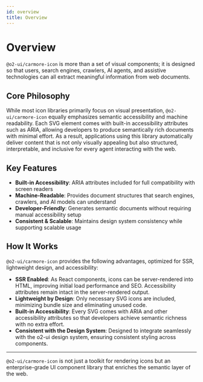 ```yaml
---
id: overview
title: Overview
---
```


# Overview

`@o2-ui/carmore-icon` is more than a set of visual components; it is designed so that users, search engines, crawlers, AI agents, and assistive technologies can all extract meaningful information from web documents.

## Core Philosophy

While most icon libraries primarily focus on visual presentation, `@o2-ui/carmore-icon` equally emphasizes semantic accessibility and machine readability. Each SVG element comes with built-in accessibility attributes such as ARIA, allowing developers to produce semantically rich documents with minimal effort. As a result, applications using this library automatically deliver content that is not only visually appealing but also structured, interpretable, and inclusive for every agent interacting with the web.

## Key Features

- **Built-in Accessibility**: ARIA attributes included for full compatibility with screen readers
- **Machine-Readable**: Provides document structures that search engines, crawlers, and AI models can understand
- **Developer-Friendly**: Generates semantic documents without requiring manual accessibility setup
- **Consistent & Scalable**: Maintains design system consistency while supporting scalable usage

## How It Works

`@o2-ui/carmore-icon` provides the following advantages, optimized for SSR, lightweight design, and accessibility:

- **SSR Enabled**: As React components, icons can be server-rendered into HTML, improving initial load performance and SEO. Accessibility attributes remain intact in the server-rendered output.
- **Lightweight by Design**: Only necessary SVG icons are included, minimizing bundle size and eliminating unused code.
- **Built-in Accessibility**: Every SVG comes with ARIA and other accessibility attributes so that developers achieve semantic richness with no extra effort.
- **Consistent with the Design System**: Designed to integrate seamlessly with the o2-ui design system, ensuring consistent styling across components.

---

`@o2-ui/carmore-icon` is not just a toolkit for rendering icons but an enterprise-grade UI component library that enriches the semantic layer of the web.
